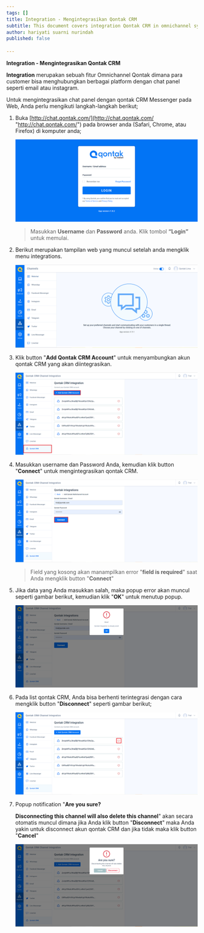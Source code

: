 ```yaml
---
tags: []
title: Integration - Mengintegrasikan Qontak CRM
subtitle: This document covers integration Qontak CRM in omnichannel system
author: hariyati suarni nurindah
published: false

---
```

**Integration - Mengintegrasikan Qontak CRM**

**Integration** merupakan sebuah fitur Omnichannel Qontak dimana para customer bisa menghubungkan berbagai platform dengan chat panel seperti email atau instagram.

Untuk mengintegrasikan chat panel dengan qontak CRM Messenger pada Web, Anda perlu mengikuti langkah-langkah berikut;

1. Buka [http://chat.qontak.com/](http://chat.qontak.com/ "http://chat.qontak.com/") pada browser anda (Safari, Chrome, atau Firefox) di komputer anda;

   ![](/uploads/login-qontak-c.png)

   > Masukkan **Username** dan **Password** anda. Klik tombol **“Login”** untuk memulai.
2. Berikut merupakan tampilan web yang muncul setelah anda mengklik menu integrations.

   ![](/uploads/integrasi.PNG)
3. Klik button "**Add Qontak CRM Account**" untuk menyambungkan akun qontak CRM yang akan diintegrasikan.

   ![](/uploads/qontakcrm1.PNG)
4. Masukkan username dan Password Anda, kemudian klik button "**Connect**" untuk mengintegrasikan qontak CRM.

   ![](/uploads/qontakcrm2.PNG)

   > Field yang kosong akan manampilkan error "**field is required**" saat Anda mengklik button "**Connect**"
5. Jika data yang Anda masukkan salah, maka popup error akan muncul seperti gambar berikut, kemudian klik "**OK**" untuk menutup popup.

   ![](/uploads/qontakcrm3.PNG)
6. Pada list qontak CRM, Anda bisa berhenti terintegrasi dengan cara mengklik button "**Disconnect**" seperti gambar berikut;

   ![](/uploads/qontakcrm4.PNG)
7. Popup notification "**Are you sure?**

   **Disconnecting this channel will also delete this channel**" akan secara otomatis muncul dimana jika Anda klik button "**Disconnect**" maka Anda yakin untuk disconnect akun qontak CRM dan jika tidak maka klik button "**Cancel**"

   ![](/uploads/qontakcrm5.PNG)